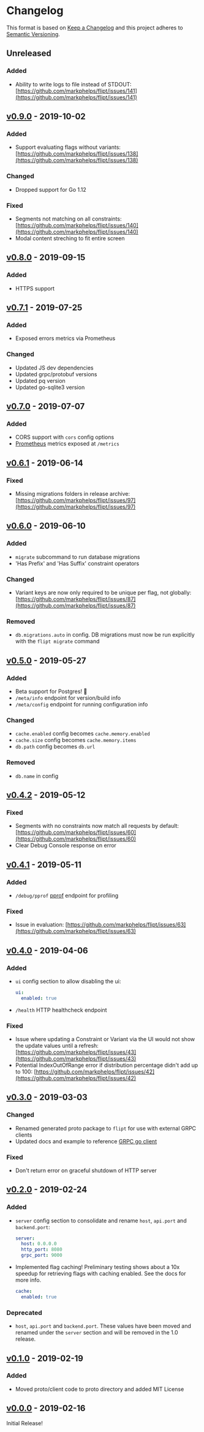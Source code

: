 # Changelog

This format is based on [Keep a Changelog](https://keepachangelog.com/en/1.0.0/)
and this project adheres to [Semantic Versioning](https://semver.org/spec/v2.0.0.html).

## Unreleased

### Added

* Ability to write logs to file instead of STDOUT: [https://github.com/markphelps/flipt/issues/141](https://github.com/markphelps/flipt/issues/141)

## [v0.9.0](https://github.com/markphelps/flipt/releases/tag/v0.9.0) - 2019-10-02

### Added

* Support evaluating flags without variants: [https://github.com/markphelps/flipt/issues/138](https://github.com/markphelps/flipt/issues/138)

### Changed

* Dropped support for Go 1.12

### Fixed

* Segments not matching on all constraints: [https://github.com/markphelps/flipt/issues/140](https://github.com/markphelps/flipt/issues/140)
* Modal content streching to fit entire screen

## [v0.8.0](https://github.com/markphelps/flipt/releases/tag/v0.8.0) - 2019-09-15

### Added

* HTTPS support

## [v0.7.1](https://github.com/markphelps/flipt/releases/tag/v0.7.1) - 2019-07-25

### Added

* Exposed errors metrics via Prometheus

### Changed

* Updated JS dev dependencies
* Updated grpc/protobuf versions
* Updated pq version
* Updated go-sqlite3 version

## [v0.7.0](https://github.com/markphelps/flipt/releases/tag/v0.7.0) - 2019-07-07

### Added

* CORS support with `cors` config options
* [Prometheus](https://prometheus.io/) metrics exposed at `/metrics`

## [v0.6.1](https://github.com/markphelps/flipt/releases/tag/v0.6.1) - 2019-06-14

### Fixed

* Missing migrations folders in release archive: [https://github.com/markphelps/flipt/issues/97](https://github.com/markphelps/flipt/issues/97)

## [v0.6.0](https://github.com/markphelps/flipt/releases/tag/v0.6.0) - 2019-06-10

### Added

* `migrate` subcommand to run database migrations
* 'Has Prefix' and 'Has Suffix' constraint operators

### Changed

* Variant keys are now only required to be unique per flag, not globally: [https://github.com/markphelps/flipt/issues/87](https://github.com/markphelps/flipt/issues/87)

### Removed

* `db.migrations.auto` in config. DB migrations must now be run explicitly with the `flipt migrate` command

## [v0.5.0](https://github.com/markphelps/flipt/releases/tag/v0.5.0) - 2019-05-27

### Added

* Beta support for Postgres! :tada:
* `/meta/info` endpoint for version/build info
* `/meta/config` endpoint for running configuration info

### Changed

* `cache.enabled` config becomes `cache.memory.enabled`
* `cache.size` config becomes `cache.memory.items`
* `db.path` config becomes `db.url`

### Removed

* `db.name` in config

## [v0.4.2](https://github.com/markphelps/flipt/releases/tag/v0.4.2) - 2019-05-12

### Fixed

* Segments with no constraints now match all requests by default: [https://github.com/markphelps/flipt/issues/60](https://github.com/markphelps/flipt/issues/60)
* Clear Debug Console response on error

## [v0.4.1](https://github.com/markphelps/flipt/releases/tag/v0.4.1) - 2019-05-11

### Added

* `/debug/pprof` [pprof](https://golang.org/pkg/net/http/pprof/) endpoint for profiling

### Fixed

* Issue in evaluation: [https://github.com/markphelps/flipt/issues/63](https://github.com/markphelps/flipt/issues/63)

## [v0.4.0](https://github.com/markphelps/flipt/releases/tag/v0.4.0) - 2019-04-06

### Added

* `ui` config section to allow disabling the ui:

    ```yaml
    ui:
      enabled: true
    ```

* `/health` HTTP healthcheck endpoint

### Fixed

* Issue where updating a Constraint or Variant via the UI would not show the update values until a refresh: [https://github.com/markphelps/flipt/issues/43](https://github.com/markphelps/flipt/issues/43)
* Potential IndexOutOfRange error if distribution percentage didn't add up to 100: [https://github.com/markphelps/flipt/issues/42](https://github.com/markphelps/flipt/issues/42)

## [v0.3.0](https://github.com/markphelps/flipt/releases/tag/v0.3.0) - 2019-03-03

### Changed

* Renamed generated proto package to `flipt` for use with external GRPC clients
* Updated docs and example to reference [GRPC go client](https://github.com/markphelps/flipt-grpc-go)

### Fixed

* Don't return error on graceful shutdown of HTTP server

## [v0.2.0](https://github.com/markphelps/flipt/releases/tag/v0.2.0) - 2019-02-24

### Added

* `server` config section to consolidate and rename `host`, `api.port` and `backend.port`:

    ```yaml
    server:
      host: 0.0.0.0
      http_port: 8080
      grpc_port: 9000
    ```

* Implemented flag caching! Preliminary testing shows about a 10x speedup for retrieving flags with caching enabled. See the docs for more info.

    ```yaml
    cache:
      enabled: true
    ```

### Deprecated

* `host`, `api.port` and `backend.port`. These values have been moved and renamed under the `server` section and will be removed in the 1.0 release.

## [v0.1.0](https://github.com/markphelps/flipt/releases/tag/v0.1.0) - 2019-02-19

### Added

* Moved proto/client code to proto directory and added MIT License

## [v0.0.0](https://github.com/markphelps/flipt/releases/tag/v0.0.0) - 2019-02-16

Initial Release!
